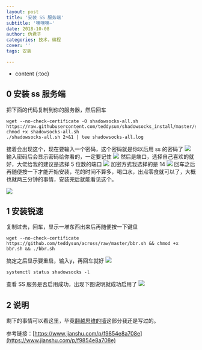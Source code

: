 ```yaml
---
layout: post
title: '安装 SS 服务端'
subtitle: '嘿嘿嘿~'
date: 2018-10-08
author: 伪君子
categories: 技术，编程
cover: ''
tags: 安装

---
```


* content
{:toc}


## 0 安装 ss 服务端
把下面的代码复制到你的服务器，然后回车
```
wget --no-check-certificate -O shadowsocks-all.sh https://raw.githubusercontent.com/teddysun/shadowsocks_install/master/shadowsocks.sh
chmod +x shadowsocks-all.sh
./shadowsocks-all.sh 2>&1 | tee shadowsocks-all.log
```
接着会出现这个，现在要输入一个密码，这个密码就是你以后用 ss 的密码了
![](https://upload-images.jianshu.io/upload_images/2989110-be723bb0235c25a8.png?imageMogr2/auto-orient/strip%7CimageView2/2/w/1240)
输入密码后会显示密码给你看的，一定要记住
![](https://upload-images.jianshu.io/upload_images/2989110-ab7c768a1e762fed.png?imageMogr2/auto-orient/strip%7CimageView2/2/w/1240)
然后是端口，选择自己喜欢的就好，大佬给我的建议是选择 5 位数的端口
![](https://upload-images.jianshu.io/upload_images/2989110-b52148fcd737b255.png?imageMogr2/auto-orient/strip%7CimageView2/2/w/1240)
加密方式我选择的是 14
![](https://upload-images.jianshu.io/upload_images/2989110-634c6ca54267e2a2.png?imageMogr2/auto-orient/strip%7CimageView2/2/w/1240)
回车之后再随便按一下才能开始安装，花的时间不算多，喝口水，出点零食就可以了，大概也就两三分钟的事情，安装完后就能看见这个。

![](https://upload-images.jianshu.io/upload_images/2989110-f5291091bef1ea73.png?imageMogr2/auto-orient/strip%7CimageView2/2/w/1240)

## 1 安装锐速

复制过去，回车，显示一堆东西出来后再随便按一下键盘

```
wget --no-check-certificate https://github.com/teddysun/across/raw/master/bbr.sh && chmod +x bbr.sh && ./bbr.sh
```

搞定之后显示要重启，输入y，再回车就好
![](https://upload-images.jianshu.io/upload_images/2989110-e0e2bf4488716843.png?imageMogr2/auto-orient/strip%7CimageView2/2/w/1240)


```
systemctl status shadowsocks -l 
```
查看 SS 服务是否启用成功，出现下图说明就成功启用了
![](https://upload-images.jianshu.io/upload_images/2989110-8791010ca4c55218.png?imageMogr2/auto-orient/strip%7CimageView2/2/w/1240)

## 2 说明

剩下的事情可以看这里，毕竟[翻越思维的墙](https://weijunzii.github.io/2018/07/31/To-Climb-Over-The-Wall.html#3ss-或-ssr-翻越)这部分我还是写过的。

参考链接：[https://www.jianshu.com/p/f9854e8a708e](https://www.jianshu.com/p/f9854e8a708e)